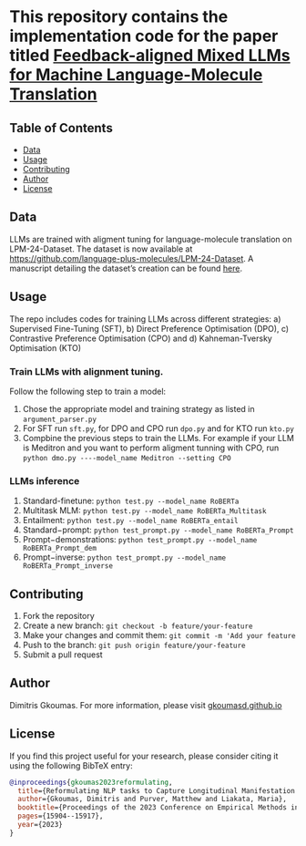 # This repository contains the implementation code for the paper titled [Feedback-aligned Mixed LLMs for Machine Language-Molecule Translation](https://arxiv.org/pdf/2405.13984)



## Table of Contents

- [Data](#data)
- [Usage](#usage)
- [Contributing](#contributing)
- [Author](#author)
- [License](#license)

## Data
LLMs are trained with aligment tuning for language-molecule translation on LPM-24-Dataset.
The dataset is now available at https://github.com/language-plus-molecules/LPM-24-Dataset.
A manuscript detailing the dataset’s creation can be found [here](https://arxiv.org/pdf/2403.00791).


## Usage

The repo includes codes for training LLMs across different strategies: a) Supervised Fine-Tuning (SFT), b) Direct Preference Optimisation (DPO), c) Contrastive Preference Optimisation (CPO) and d) Kahneman-Tversky Optimisation (KTO)

### Train LLMs with alignment tuning.

Follow the following step to train a model:

1. Chose the appropriate model and training strategy as listed in `argument_parser.py`
2. For SFT run `sft.py`, for DPO and CPO run `dpo.py` and for KTO run `kto.py` 
3. Compbine the previous steps to train the LLMs. For example if your LLM is Meditron and you want to perform aligment tunning with CPO, run
     `python dmo.py ----model_name Meditron --setting CPO`

### LLMs inference

1. Standard-finetune: `python test.py --model_name RoBERTa`
2. Multitask MLM: `python test.py --model_name RoBERTa_Multitask`
3. Entailment: `python test.py --model_name RoBERTa_entail`
4. Standard−prompt: `python test_prompt.py --model_name RoBERTa_Prompt`
5. Prompt−demonstrations: `python test_prompt.py --model_name RoBERTa_Prompt_dem`
6. Prompt−inverse: `python test_prompt.py --model_name RoBERTa_Prompt_inverse`

## Contributing
1. Fork the repository
2. Create a new branch: `git checkout -b feature/your-feature`
3. Make your changes and commit them: `git commit -m 'Add your feature`
4. Push to the branch: `git push origin feature/your-feature`
5. Submit a pull request



## Author
Dimitris Gkoumas. For more information, please visit [gkoumasd.github.io](https://gkoumasd.github.io)  


## License
If you find this project useful for your research, please consider citing it using the following BibTeX entry:


```bibtex
@inproceedings{gkoumas2023reformulating,
  title={Reformulating NLP tasks to Capture Longitudinal Manifestation of Language Disorders in People with Dementia.},
  author={Gkoumas, Dimitris and Purver, Matthew and Liakata, Maria},
  booktitle={Proceedings of the 2023 Conference on Empirical Methods in Natural Language Processing},
  pages={15904--15917},
  year={2023}
}
